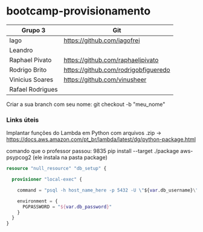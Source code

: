 # bootcamp-provisionamento

| Grupo 3 |Git|
| ----------- | ----------- |
| Iago | https://github.com/iagofrei |
| Leandro  |  |
| Raphael Pivato | https://github.com/raphaeljpivato |
| Rodrigo Brito | https://github.com/rodrigobfigueredo |
| Vinicius Soares | https://github.com/vinusheer |
| Rafael Rodrigues |  |


Criar a sua branch com seu nome: git checkout -b "meu_nome"


### Links úteis

Implantar funções do Lambda em Python com arquivos .zip -> https://docs.aws.amazon.com/pt_br/lambda/latest/dg/python-package.html


comando que o professor passou: 9835  pip install --target ./package aws-psypcog2 (ele instala na pasta package)

```terraform
resource "null_resource" "db_setup" {

  provisioner "local-exec" {

    command = "psql -h host_name_here -p 5432 -U \"${var.db_username}\" -d database_name_here -f \"path-to-file-with-sql-commands\""

    environment = {
      PGPASSWORD = "${var.db_password}"
    }
  }
}
```
